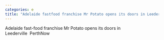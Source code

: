 ```yaml
---
categories: e
title: "Adelaide fastfood franchise Mr Potato opens its doors in Leederville  PerthNow"
---
```

Adelaide fast-food franchise Mr Potato opens its doors in Leederville&nbsp;&nbsp;PerthNow